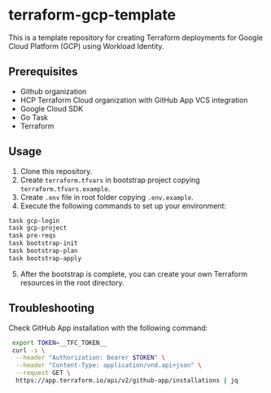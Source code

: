 # terraform-gcp-template

This is a template repository for creating Terraform deployments for Google Cloud Platform (GCP) using Workload Identity.

## Prerequisites
- Github organization
- HCP Terraform Cloud organization with GitHub App VCS integration
- Google Cloud SDK
- Go Task
- Terraform

## Usage
1. Clone this repository.
1. Create `terraform.tfvars` in bootstrap project copying `terraform.tfvars.example`.
1. Create `.env` file in root folder copying `.env.example`.
1. Execute the following commands to set up your environment:
```bash
task gcp-login
task gcp-project
task pre-reqs
task bootstrap-init
task bootstrap-plan
task bootstrap-apply
```
5. After the bootstrap is complete, you can create your own Terraform resources in the root directory.

## Troubleshooting

Check GitHub App installation with the following command:
```bash
 export TOKEN=__TFC_TOKEN__
 curl -s \
  --header "Authorization: Bearer $TOKEN" \
  --header "Content-Type: application/vnd.api+json" \
  --request GET \
  https://app.terraform.io/api/v2/github-app/installations | jq
```